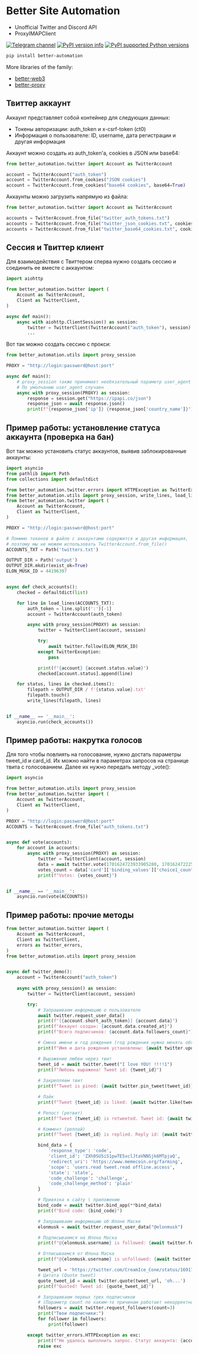 # Better Site Automation
- Unofficial Twitter and Discord API
- ProxyIMAPClient

[![Telegram channel](https://img.shields.io/endpoint?url=https://runkit.io/damiankrawczyk/telegram-badge/branches/master?url=https://t.me/cum_insider)](https://t.me/cum_insider)
[![PyPI version info](https://img.shields.io/pypi/v/better-automation.svg)](https://pypi.python.org/pypi/better-automation)
[![PyPI supported Python versions](https://img.shields.io/pypi/pyversions/better-automation.svg)](https://pypi.python.org/pypi/better-automation)


```bash
pip install better-automation
```


More libraries of the family:
- [better-web3](https://github.com/alenkimov/better_web3)
- [better-proxy](https://github.com/alenkimov/better_proxy)


## Твиттер аккаунт
Аккаунт представляет собой контейнер для следующих данных:
- Токены авторизации: auth_token и x-csrf-token (ct0)
- Информация о пользователе: ID, username, дата регистрации и другая информация

Аккаунт можно создать из auth_token'а, cookies в JSON или base64:
```python
from better_automation.twitter import Account as TwitterAccount

account = TwitterAccount("auth_token")
account = TwitterAccount.from_cookies("JSON cookies")
account = TwitterAccount.from_cookies("base64 cookies", base64=True)
```

Аккаунты можно загрузить напрямую из файла:
```python
from better_automation.twitter import Account as TwitterAccount

accounts = TwitterAccount.from_file("twitter_auth_tokens.txt")
accounts = TwitterAccount.from_file("twitter_json_cookies.txt", cookies=True)
accounts = TwitterAccount.from_file("twitter_base64_cookies.txt", cookies=True, base64=True)
```

## Сессия и Твиттер клиент
Для взаимодействия с Твиттером сперва нужно создать сессию и соединить ее вместе с аккаунтом:
```python
import aiohttp

from better_automation.twitter import (
    Account as TwitterAccount,
    Client as TwitterClient,
)

async def main():
    async with aiohttp.ClientSession() as session:
        twitter = TwitterClient(TwitterAccount("auth_token"), session)
        ...
```

Вот так можно создать сессию с прокси:
```python
from better_automation.utils import proxy_session

PROXY = "http://login:password@host:port"

async def main():
    # proxy_session также принимает необязательный параметр user_agent
    # По умолчанию user_agent случаен
    async with proxy_session(PROXY) as session:
        response = session.get("https://ipapi.co/json")
        response_json = await response.json()
        print(f"{response_json['ip']} {response_json['country_name']}")
```

## Пример работы: установление статуса аккаунта (проверка на бан)
Вот так можно установить статус аккаунтов, выявив заблокированные аккаунты:
```python
import asyncio
from pathlib import Path
from collections import defaultdict

from better_automation.twitter.errors import HTTPException as TwitterException
from better_automation.utils import proxy_session, write_lines, load_lines
from better_automation.twitter import (
    Account as TwitterAccount,
    Client as TwitterClient,
)

PROXY = "http://login:password@host:port"

# Помимо токенов в файле с аккаунтами содержится и другая информация,
# поэтому мы не можем использовать TwitterAccount.from_file()
ACCOUNTS_TXT = Path('twitters.txt')

OUTPUT_DIR = Path('output')
OUTPUT_DIR.mkdir(exist_ok=True)
ELON_MUSK_ID = 44196397


async def check_accounts():
    checked = defaultdict(list)

    for line in load_lines(ACCOUNTS_TXT):
        auth_token = line.split(':')[-1]
        account = TwitterAccount(auth_token)

        async with proxy_session(PROXY) as session:
            twitter = TwitterClient(account, session)

            try:
                await twitter.follow(ELON_MUSK_ID)
            except TwitterException:
                pass

            print(f"{account} {account.status.value}")
            checked[account.status].append(line)

    for status, lines in checked.items():
        filepath = OUTPUT_DIR / f'{status.value}.txt'
        filepath.touch()
        write_lines(filepath, lines)


if __name__ == '__main__':
    asyncio.run(check_accounts())
```

## Пример работы: накрутка голосов
Для того чтобы повлиять на голосование, нужно достать параметры tweet_id и card_id.
Их можно найти в параметрах запросов на странице твита с голосованием.
Далее их нужно передать методу _vote():
```python
import asyncio

from better_automation.utils import proxy_session
from better_automation.twitter import (
    Account as TwitterAccount,
    Client as TwitterClient,
)

PROXY = "http://login:password@host:port"
ACCOUNTS = TwitterAccount.from_file("auth_tokens.txt")


async def vote(accounts):
    for account in accounts:
        async with proxy_session(PROXY) as session:
            twitter = TwitterClient(account, session)
            data = await twitter.vote(1701624723933905280, 1701624722256236544, 1)
            votes_count = data['card']['binding_values']['choice1_count']['string_value']
            print(f"Votes: {votes_count}")


if __name__ == '__main__':
    asyncio.run(vote(ACCOUNTS))
```

## Пример работы: прочие методы

```python
from better_automation.twitter import (
    Account as TwitterAccount,
    Client as TwitterClient,
    errors as twitter_errors,
)
from better_automation.utils import proxy_session


async def twitter_demo():
    account = TwitterAccount("auth_token")
    
    async with proxy_session() as session:
        twitter = TwitterClient(account, session)

        try:
            # Запрашиваем информацию о пользователе
            await twitter.request_user_data()
            print(f"[{account.short_auth_token}] {account.data}")
            print(f"Аккаунт создан: {account.data.created_at}")
            print(f"Всего подписчиков: {account.data.followers_count}")

            # Смена имени и год рождения (год рождения нужно менять обязательно)
            print(f"Имя и дата рождения установлены: {await twitter.update_profile(1, 1, 2002, name='Hitori Gotoh')}")

            # Выражение любви через твит
            tweet_id = await twitter.tweet("I love YOU! !!!!1")
            print(f"Любовь выражена! Tweet id: {tweet_id}")
            
            # Закрепляем твит
            print(f"Tweet is pined: {await twitter.pin_tweet(tweet_id)}")

            # Лайк
            print(f"Tweet {tweet_id} is liked: {await twitter.like(tweet_id)}")

            # Репост (ретвит)
            print(f"Tweet {tweet_id} is retweeted. Tweet id: {await twitter.repost(tweet_id)}")

            # Коммент (реплай)
            print(f"Tweet {tweet_id} is replied. Reply id: {await twitter.reply(tweet_id, 'tem razão')}")

            bind_data = {
                'response_type': 'code',
                'client_id': 'ZXh0SU5iS1pwTE5xclJtaVNNSjk6MTpjaQ',
                'redirect_uri': 'https://www.memecoin.org/farming',
                'scope': 'users.read tweet.read offline.access',
                'state': 'state',
                'code_challenge': 'challenge',
                'code_challenge_method': 'plain'
            }

            # Привязка к сайту \ приложению
            bind_code = await twitter.bind_app(**bind_data)
            print(f"Bind code: {bind_code}")

            # Запрашиваем информацию об Илоне Маске
            elonmusk = await twitter.request_user_data("@elonmusk")

            # Подписываемся на Илона Маска
            print(f"@{elonmusk.username} is followed: {await twitter.follow(elonmusk.id)}")

            # Отписываемся от Илона Маска
            print(f"@{elonmusk.username} is unfollowed: {await twitter.unfollow(elonmusk.id)}")

            tweet_url = 'https://twitter.com/CreamIce_Cone/status/1691735090529976489'
            # Цитата (Quote tweet)
            quote_tweet_id = await twitter.quote(tweet_url, 'oh...')
            print(f"Quoted! Tweet id: {quote_tweet_id}")

            # Запрашиваем первых трех подписчиков
            # (Параметр count по каким-то причинам работает некорректно)
            followers = await twitter.request_followers(count=3)
            print("Твои подписчики:")
            for follower in followers:
                print(follower)

        except twitter_errors.HTTPException as exc:
            print(f"Не удалось выполнить запрос. Статус аккаунта: {account.status.value}")
            raise exc
```
